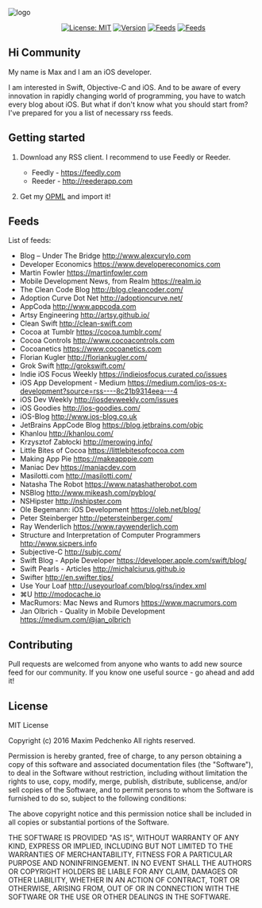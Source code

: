 ![logo](https://i.imgur.com/5mooydE.png)
<p align="center">
<a href="#"><img src="http://img.shields.io/badge/license-MIT-blue.svg?style=flat-square" alt="License: MIT" /></a>
<a href="#"><img src="https://img.shields.io/badge/version-1.3-red.svg?style=flat-square" alt="Version" /></a>
<a href="#"><img src="https://img.shields.io/badge/feeds-40-green.svg?style=flat-square" alt="Feeds" /></a>
<a href="#"><img src="https://img.shields.io/badge/platform-iOS-3B6FFF.svg?style=flat-square" alt="Feeds" /></a>
</p>

## Hi Community
My name is Max and I am an iOS developer.

I am interested in Swift, Objective-C and iOS. And to be aware of every innovation in rapidly changing world of programming, you have to watch every blog about iOS. But what if don't know what you should start from? I've prepared for you a list of necessary rss feeds.

## Getting started
1. Download any RSS client. I recommend to use Feedly or Reeder.

	* Feedly - https://feedly.com
	* Reeder - http://reederapp.com

2. Get my [OPML](https://raw.githubusercontent.com/rgnlax/Feeds-for-iOS-Developer/master/subscriptions.opml) and import it!
 
## Feeds
List of feeds:

* Blog – Under The Bridge
http://www.alexcurylo.com
* Developer Economics
https://www.developereconomics.com
* Martin Fowler
https://martinfowler.com
* Mobile Development News, from Realm
https://realm.io
* The Clean Code Blog
http://blog.cleancoder.com/
* Adoption Curve Dot Net
http://adoptioncurve.net/
* AppCoda
http://www.appcoda.com
* Artsy Engineering
http://artsy.github.io/
* Clean Swift
http://clean-swift.com
* Cocoa at Tumblr
https://cocoa.tumblr.com/
* Cocoa Controls
http://www.cocoacontrols.com
* Cocoanetics
https://www.cocoanetics.com
* Florian Kugler
http://floriankugler.com/
* Grok Swift
http://grokswift.com/
* Indie iOS Focus Weekly
https://indieiosfocus.curated.co/issues
* iOS App Development - Medium
https://medium.com/ios-os-x-development?source=rss----8c21b9314eea---4
* iOS Dev Weekly
http://iosdevweekly.com/issues
* iOS Goodies
http://ios-goodies.com/
* iOS-Blog
http://www.ios-blog.co.uk
* JetBrains AppCode Blog
https://blog.jetbrains.com/objc
* Khanlou
http://khanlou.com/
* Krzysztof Zabłocki
http://merowing.info/
* Little Bites of Cocoa
https://littlebitesofcocoa.com
* Making App Pie
https://makeapppie.com
* Maniac Dev
https://maniacdev.com
* Masilotti.com
http://masilotti.com/
* Natasha The Robot
https://www.natashatherobot.com
* NSBlog
http://www.mikeash.com/pyblog/
* NSHipster
http://nshipster.com
* Ole Begemann: iOS Development
https://oleb.net/blog/
* Peter Steinberger
http://petersteinberger.com/
* Ray Wenderlich
https://www.raywenderlich.com
* Structure and Interpretation of Computer Programmers
http://www.sicpers.info
* Subjective-C
http://subjc.com/
* Swift Blog - Apple Developer
https://developer.apple.com/swift/blog/
* Swift Pearls - Articles
http://michalciurus.github.io
* Swifter
http://en.swifter.tips/
* Use Your Loaf
http://useyourloaf.com/blog/rss/index.xml
* ⌘U
http://modocache.io
* MacRumors: Mac News and Rumors
https://www.macrumors.com
* Jan Olbrich - Quality in Mobile Development
https://medium.com/@jan_olbrich

## Contributing
Pull requests are welcomed from anyone who wants to add new source feed for our community. If you know one useful source - go ahead and add it!

## License
MIT License

Copyright (c) 2016 Maxim Pedchenko All rights reserved.

Permission is hereby granted, free of charge, to any person obtaining a copy
of this software and associated documentation files (the "Software"), to deal
in the Software without restriction, including without limitation the rights
to use, copy, modify, merge, publish, distribute, sublicense, and/or sell
copies of the Software, and to permit persons to whom the Software is
furnished to do so, subject to the following conditions:

The above copyright notice and this permission notice shall be included in all
copies or substantial portions of the Software.

THE SOFTWARE IS PROVIDED "AS IS", WITHOUT WARRANTY OF ANY KIND, EXPRESS OR
IMPLIED, INCLUDING BUT NOT LIMITED TO THE WARRANTIES OF MERCHANTABILITY,
FITNESS FOR A PARTICULAR PURPOSE AND NONINFRINGEMENT. IN NO EVENT SHALL THE
AUTHORS OR COPYRIGHT HOLDERS BE LIABLE FOR ANY CLAIM, DAMAGES OR OTHER
LIABILITY, WHETHER IN AN ACTION OF CONTRACT, TORT OR OTHERWISE, ARISING FROM,
OUT OF OR IN CONNECTION WITH THE SOFTWARE OR THE USE OR OTHER DEALINGS IN THE
SOFTWARE.
